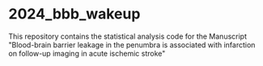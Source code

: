 # 2024_bbb_wakeup

This repository contains the statistical analysis code for the Manuscript "Blood-brain barrier leakage in the penumbra is associated with infarction on follow-up imaging in acute ischemic stroke"
